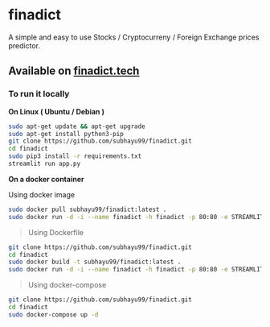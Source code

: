 # finadict

A simple and easy to use Stocks / Cryptocurreny / Foreign Exchange prices predictor.

## Available on [finadict.tech](finadict.tech)

### To run it locally

**On Linux ( Ubuntu / Debian )**

```bash
sudo apt-get update && apt-get upgrade
sudo apt-get install python3-pip
git clone https://github.com/subhayu99/finadict.git
cd finadict
sudo pip3 install -r requirements.txt
streamlit run app.py
```

**On a docker container**

Using docker image

```bash
sudo docker pull subhayu99/finadict:latest .
sudo docker run -d -i --name finadict -h finadict -p 80:80 -e STREAMLIT_SERVER_PORT=80 subhayu99/finadict:latest
```

> Using Dockerfile

```bash
git clone https://github.com/subhayu99/finadict.git
cd finadict
sudo docker build -t subhayu99/finadict:latest .
sudo docker run -d -i --name finadict -h finadict -p 80:80 -e STREAMLIT_SERVER_PORT=80 subhayu99/finadict:latest
```

> Using docker-compose

```bash
git clone https://github.com/subhayu99/finadict.git
cd finadict
sudo docker-compose up -d
```

